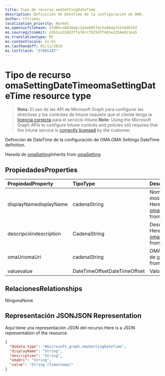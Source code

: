 ```yaml
---
title: Tipo de recurso omaSettingDateTime
description: Definición de DateTime de la configuración de OMA.
author: tfitzmac
localization_priority: Normal
ms.openlocfilehash: afd66ce8838abc3ade8857ec5a4bda74144d6792
ms.sourcegitcommit: d2b3ca32602ffa76cc7925d7f4d1e2258e611ea5
ms.translationtype: MT
ms.contentlocale: es-ES
ms.lasthandoff: 01/11/2019
ms.locfileid: "27865187"
---
```

# <a name="omasettingdatetime-resource-type"></a><span data-ttu-id="34d92-103">Tipo de recurso omaSettingDateTime</span><span class="sxs-lookup"><span data-stu-id="34d92-103">omaSettingDateTime resource type</span></span>

> <span data-ttu-id="34d92-104">**Nota:** El uso de las API de Microsoft Graph para configurar las directivas y los controles de Intune requiere que el cliente tenga la [licencia correcta](https://go.microsoft.com/fwlink/?linkid=839381) para el servicio Intune.</span><span class="sxs-lookup"><span data-stu-id="34d92-104">**Note:** Using the Microsoft Graph APIs to configure Intune controls and policies still requires that the Intune service is [correctly licensed](https://go.microsoft.com/fwlink/?linkid=839381) by the customer.</span></span>

<span data-ttu-id="34d92-105">Definición de DateTime de la configuración de OMA.</span><span class="sxs-lookup"><span data-stu-id="34d92-105">OMA Settings DateTime definition.</span></span>

<span data-ttu-id="34d92-106">Hereda de [omaSetting](../resources/intune-deviceconfig-omasetting.md)</span><span class="sxs-lookup"><span data-stu-id="34d92-106">Inherits from [omaSetting](../resources/intune-deviceconfig-omasetting.md)</span></span>

## <a name="properties"></a><span data-ttu-id="34d92-107">Propiedades</span><span class="sxs-lookup"><span data-stu-id="34d92-107">Properties</span></span>
|<span data-ttu-id="34d92-108">Propiedad</span><span class="sxs-lookup"><span data-stu-id="34d92-108">Property</span></span>|<span data-ttu-id="34d92-109">Tipo</span><span class="sxs-lookup"><span data-stu-id="34d92-109">Type</span></span>|<span data-ttu-id="34d92-110">Descripción</span><span class="sxs-lookup"><span data-stu-id="34d92-110">Description</span></span>|
|:---|:---|:---|
|<span data-ttu-id="34d92-111">displayName</span><span class="sxs-lookup"><span data-stu-id="34d92-111">displayName</span></span>|<span data-ttu-id="34d92-112">cadena</span><span class="sxs-lookup"><span data-stu-id="34d92-112">String</span></span>|<span data-ttu-id="34d92-113">Nombre para mostrar.</span><span class="sxs-lookup"><span data-stu-id="34d92-113">Display Name.</span></span> <span data-ttu-id="34d92-114">Heredado de [omaSetting](../resources/intune-deviceconfig-omasetting.md)</span><span class="sxs-lookup"><span data-stu-id="34d92-114">Inherited from [omaSetting](../resources/intune-deviceconfig-omasetting.md)</span></span>|
|<span data-ttu-id="34d92-115">descripción</span><span class="sxs-lookup"><span data-stu-id="34d92-115">description</span></span>|<span data-ttu-id="34d92-116">Cadena</span><span class="sxs-lookup"><span data-stu-id="34d92-116">String</span></span>|<span data-ttu-id="34d92-117">Descripción.</span><span class="sxs-lookup"><span data-stu-id="34d92-117">Description.</span></span> <span data-ttu-id="34d92-118">Heredado de [omaSetting](../resources/intune-deviceconfig-omasetting.md)</span><span class="sxs-lookup"><span data-stu-id="34d92-118">Inherited from [omaSetting](../resources/intune-deviceconfig-omasetting.md)</span></span>|
|<span data-ttu-id="34d92-119">omaUri</span><span class="sxs-lookup"><span data-stu-id="34d92-119">omaUri</span></span>|<span data-ttu-id="34d92-120">cadena</span><span class="sxs-lookup"><span data-stu-id="34d92-120">String</span></span>|<span data-ttu-id="34d92-121">OMA.</span><span class="sxs-lookup"><span data-stu-id="34d92-121">OMA.</span></span> <span data-ttu-id="34d92-122">Heredado de [omaSetting](../resources/intune-deviceconfig-omasetting.md)</span><span class="sxs-lookup"><span data-stu-id="34d92-122">Inherited from [omaSetting](../resources/intune-deviceconfig-omasetting.md)</span></span>|
|<span data-ttu-id="34d92-123">value</span><span class="sxs-lookup"><span data-stu-id="34d92-123">value</span></span>|<span data-ttu-id="34d92-124">DateTimeOffset</span><span class="sxs-lookup"><span data-stu-id="34d92-124">DateTimeOffset</span></span>|<span data-ttu-id="34d92-125">Valor.</span><span class="sxs-lookup"><span data-stu-id="34d92-125">Value.</span></span>|

## <a name="relationships"></a><span data-ttu-id="34d92-126">Relaciones</span><span class="sxs-lookup"><span data-stu-id="34d92-126">Relationships</span></span>
<span data-ttu-id="34d92-127">Ninguna</span><span class="sxs-lookup"><span data-stu-id="34d92-127">None</span></span>
## <a name="json-representation"></a><span data-ttu-id="34d92-128">Representación JSON</span><span class="sxs-lookup"><span data-stu-id="34d92-128">JSON Representation</span></span>
<span data-ttu-id="34d92-129">Aquí tiene una representación JSON del recurso.</span><span class="sxs-lookup"><span data-stu-id="34d92-129">Here is a JSON representation of the resource.</span></span>
<!-- {
  "blockType": "resource",
  "@odata.type": "microsoft.graph.omaSettingDateTime"
}
-->
``` json
{
  "@odata.type": "#microsoft.graph.omaSettingDateTime",
  "displayName": "String",
  "description": "String",
  "omaUri": "String",
  "value": "String (timestamp)"
}
```




